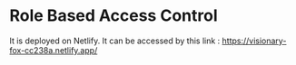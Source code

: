 # Role Based Access Control 

It is deployed on Netlify.
It can be accessed by this link : https://visionary-fox-cc238a.netlify.app/
